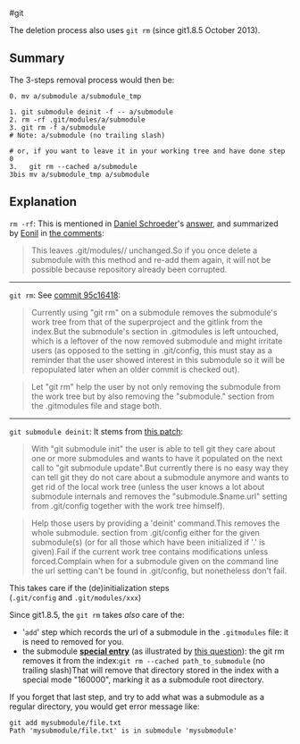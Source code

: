 #git

The deletion process also uses `git rm` (since git1.8.5 October 2013).

## Summary

The 3-steps removal process would then be:

```
0. mv a/submodule a/submodule_tmp

1. git submodule deinit -f -- a/submodule
2. rm -rf .git/modules/a/submodule
3. git rm -f a/submodule
# Note: a/submodule (no trailing slash)

# or, if you want to leave it in your working tree and have done step 0
3.   git rm --cached a/submodule
3bis mv a/submodule_tmp a/submodule

```

## Explanation

`rm -rf`: This is mentioned in [Daniel Schroeder](https://stackoverflow.com/users/2753241/daniel-schroeder)'s [answer](https://stackoverflow.com/a/26505847/6309), and summarized by [Eonil](https://stackoverflow.com/users/246776/eonil) in [the comments](https://stackoverflow.com/questions/1260748/how-do-i-remove-a-git-submodule/16162000?noredirect=1#comment41729982_16162000):

> This leaves .git/modules/<path-to-submodule>/ unchanged.So if you once delete a submodule with this method and re-add them again, it will not be possible because repository already been corrupted.
> 

---

`git rm`: See [commit 95c16418](https://github.com/git/git/commit/95c16418f0375e2fc325f32c3d7578fba9cfd7ef):

> Currently using "git rm" on a submodule removes the submodule's work tree from that of the superproject and the gitlink from the index.But the submodule's section in .gitmodules is left untouched, which is a leftover of the now removed submodule and might irritate users (as opposed to the setting in .git/config, this must stay as a reminder that the user showed interest in this submodule so it will be repopulated later when an older commit is checked out).
> 

> Let "git rm" help the user by not only removing the submodule from the work tree but by also removing the "submodule.<submodule name>" section from the .gitmodules file and stage both.
> 

---

`git submodule deinit`: It stems from [this patch](http://git.661346.n2.nabble.com/PATCH-v3-submodule-add-deinit-command-td7576946.html):

> With "git submodule init" the user is able to tell git they care about one or more submodules and wants to have it populated on the next call to "git submodule update".But currently there is no easy way they can tell git they do not care about a submodule anymore and wants to get rid of the local work tree (unless the user knows a lot about submodule internals and removes the "submodule.$name.url" setting from .git/config together with the work tree himself).
> 

> Help those users by providing a 'deinit' command.This removes the whole submodule.<name> section from .git/config either for the given submodule(s) (or for all those which have been initialized if '.' is given).Fail if the current work tree contains modifications unless forced.Complain when for a submodule given on the command line the url setting can't be found in .git/config, but nonetheless don't fail.
> 

This takes care if the (de)initialization steps (`.git/config` and `.git/modules/xxx`)

Since git1.8.5, the `git rm` takes *also* care of the:

- '`add`' step which records the url of a submodule in the `.gitmodules` file: it is need to removed for you.
- the submodule **[special entry](https://stackoverflow.com/questions/1992018/git-submodule-update-needed-only-initially/2227598#2227598)** (as illustrated by [this question](https://stackoverflow.com/q/16574625/6309)): the git rm removes it from the index:`git rm --cached path_to_submodule` (no trailing slash)That will remove that directory stored in the index with a special mode "160000", marking it as a submodule root directory.

If you forget that last step, and try to add what was a submodule as a regular directory, you would get error message like:

```
git add mysubmodule/file.txt
Path 'mysubmodule/file.txt' is in submodule 'mysubmodule'
```